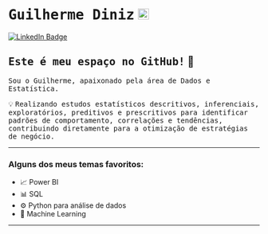 # <samp>Guilherme Diniz</samp> <img src="https://github.com/mupezzuol/mupezzuol/blob/master/assets/earth.gif" width="22px" height="22px">

[![LinkedIn Badge](https://img.shields.io/badge/LinkedIn-%230A66C2.svg?&style=flat-square&logo=linkedin&logoColor=white&link=https://www.linkedin.com/in/guilherme-diniz-786111143/)](https://www.linkedin.com/in/guilherme-diniz-786111143/)

## <samp>Este é meu espaço no GitHub!</samp> 🚀

<samp>Sou o Guilherme, apaixonado pela área de Dados e Estatística.</samp>

💡 <samp>Realizando estudos estatísticos descritivos, inferenciais, exploratórios, preditivos e prescritivos para identificar padrões de comportamento, correlações e tendências, contribuindo diretamente para a otimização de estratégias de negócio.</samp>

---

### Alguns dos meus temas favoritos:
- 📈 Power BI
- 📊 SQL
- ⚙️ Python para análise de dados
- 🤖 Machine Learning 

---
